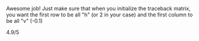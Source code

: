 Awesome job! Just make sure that when you initialize the traceback matrix, you want the first row to be all "h" (or 2 in your case) and the first column to be all "v" (-0.1)

4.9/5
